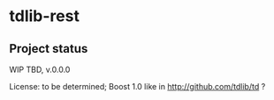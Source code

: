 # tdlib-rest

## Project status

WIP TBD, v.0.0.0

License: to be determined; Boost 1.0 like in http://github.com/tdlib/td ?
